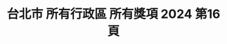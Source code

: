 ---
title: "台北市 所有行政區 所有獎項 2024 第16頁"
description: "台北市 所有行政區 所有獎項 2024 獲獎餐廳 第16頁"
keywords:
  - 美食競賽
  - 台灣美食
  - 美食精選
datePublished: "2025-06-30"
dateModified: "2025-07-06"
city: "台北市"
district: "所有行政區"
award: "所有獎項"
year: "2024"
page: 16
count: 257

restaurants:
  - name: "江牛樓"
    city: "台北市"
    district: "大同區"
    address: "台北市大同區民樂街6號"
    phone: ""
    geo: "25.055712283156602, 121.5108171826953"
    link: "台北市/大同區/江牛樓"
    google_map: "https://maps.app.goo.gl/HeZwPDgFPksGptQd8"
    footinder: "https://footinder.com.tw/%e5%8f%b0%e5%8c%97%e5%b8%82%e5%a4%a7%e5%90%8c%e5%8d%80/362146/"
    award:
    - name: "500盤"
      year: "2024"
  - name: "季肴酒駄介 Dasuke by Sakemaru"
    city: "台北市"
    district: "大安區"
    address: "台北市大安區四維路375-2號1樓"
    phone: "0227000375"
    geo: "25.025698017861746, 121.54795158279929"
    link: "台北市/大安區/季肴酒駄介_Dasuke_by_Sakemaru"
    google_map: "https://maps.app.goo.gl/HYTeYy26pZpz3XK57"
    footinder: "https://footinder.com.tw/%e5%8f%b0%e5%8c%97%e5%b8%82%e5%a4%a7%e5%ae%89%e5%8d%80/362150/"
    award:
    - name: "500盤"
      year: "2024"
  - name: "江蘇菜盒店"
    city: "台北市"
    district: "大安區"
    address: "台北市大安區忠孝東路三段216巷3弄6號"
    phone: "0227710883"
    geo: "25.04120725076647, 121.54032123902377"
    link: "台北市/大安區/江蘇菜盒店"
    google_map: "https://maps.app.goo.gl/XjCnE3qGaVARA2U67"
    footinder: "https://footinder.com.tw/%E5%8F%B0%E5%8C%97%E5%B8%82%E5%A4%A7%E5%AE%89%E5%8D%80/168844/"
    award:
    - name: "500盤"
      year: "2024"
  - name: "錦富日本料理"
    city: "台北市"
    district: "松山區"
    address: "台北市松山區民生東路五段137巷6弄36號"
    phone: "0227486356"
    geo: "25.060297657276408, 121.56293532605065"
    link: "台北市/松山區/錦富日本料理"
    google_map: "https://maps.app.goo.gl/ZGrdFkBeUqgEwVG76"
    footinder: "https://footinder.com.tw/%E5%8F%B0%E5%8C%97%E5%B8%82%E6%9D%BE%E5%B1%B1%E5%8D%80/36934/"
    award:
    - name: "500盤"
      year: "2024"
  - name: "金山客家小館創始店"
    city: "台北市"
    district: "松山區"
    address: "台北市松山區南京東路五段250巷2弄5號1樓"
    phone: "0227659906"
    geo: "25.05077240299724, 121.56640052915144"
    link: "台北市/松山區/金山客家小館創始店"
    google_map: "https://maps.app.goo.gl/KKrNjL5wFHSXgBmy8"
    footinder: "https://footinder.com.tw/%E5%8F%B0%E5%8C%97%E5%B8%82%E6%9D%BE%E5%B1%B1%E5%8D%80/9079/"
    award:
    - name: "500盤"
      year: "2024"
  - name: "聚苑Ju Yuan"
    city: "台北市"
    district: "松山區"
    address: "台北市松山區民生東路四段131巷21號"
    phone: ""
    geo: "25.05916525863324, 121.55356238163422"
    link: "台北市/松山區/聚苑Ju_Yuan"
    google_map: "https://maps.app.goo.gl/TKfbW97UXZJruxmW9"
    footinder: "https://footinder.com.tw/%E5%8F%B0%E5%8C%97%E5%B8%82%E6%9D%BE%E5%B1%B1%E5%8D%80/48047/"
    award:
    - name: "500盤"
      year: "2024"
  - name: "犬犬家"
    city: "台北市"
    district: "大安區"
    address: "台北市大安區金山南路二段85巷7號1樓之3"
    phone: "0223210138"
    geo: "25.031235168841263, 121.5272835172577"
    link: "台北市/大安區/犬犬家"
    google_map: "https://maps.app.goo.gl/S5npvieNJTDyCdUK8"
    footinder: "https://footinder.com.tw/%E5%8F%B0%E5%8C%97%E5%B8%82%E5%A4%A7%E5%AE%89%E5%8D%80/35381/"
    award:
    - name: "500盤"
      year: "2024"
  - name: "青菜園"
    city: "台北市"
    district: "北投區"
    address: "台北市北投區竹子湖路55之11號往中正山方向"
    phone: "0228619165"
    geo: "25.177408789496663, 121.53086320122738"
    link: "台北市/北投區/青菜園"
    google_map: "https://maps.app.goo.gl/mCDQwBZZ927hr7uc6"
    footinder: "https://footinder.com.tw/%e5%8f%b0%e5%8c%97%e5%b8%82%e5%8c%97%e6%8a%95%e5%8d%80/6689/"
    award:
    - name: "500盤"
      year: "2024"
  - name: "鮨崤"
    city: "台北市"
    district: "大安區"
    address: "台北市大安區大安路一段31巷12號1"
    phone: "0225555299"
    geo: "25.043924170007966, 121.54680602341475"
    link: "台北市/大安區/鮨崤"
    google_map: "https://maps.app.goo.gl/Msa9iN56PGf1GePz5"
    footinder: "https://footinder.com.tw/%E5%8F%B0%E5%8C%97%E5%B8%82%E5%A4%A7%E5%AE%89%E5%8D%80/111124/"
    award:
    - name: "500盤"
      year: "2024"
---
